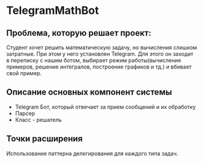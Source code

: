 # TelegramMathBot
## Проблема, которую решает проект: 
Студент хочет решить математическую задачу, но вычисления слишком затратные. При этом у него установлен Telegram. Для этого он заходит в переписку с нашим ботом, выбирает режим работы(вычисления примеров, решение интегралов, построение графиков и тд.) и вбивает свой пример.
## Описание основных компонент системы
- Telegram Бот, который отвечает за прием сообщений и их обработку
- Парсер
- Класс - решатель
## Точки расширения
Использование паттерна делегирования для каждого типа задач.
